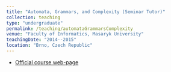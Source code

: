 ```yaml
---
title: "Automata, Grammars, and Complexity (Seminar Tutor)"
collection: teaching
type: "undergraduate"
permalink: /teaching/automataGrammarsComplexity
venue: "Faculty of Informatics, Masaryk University"
teachingDate: "2014--2015"
location: "Brno, Czech Republic"
---
```

- [Official course web-page](https://is.muni.cz/course/fi/autumn2016/IB102)
